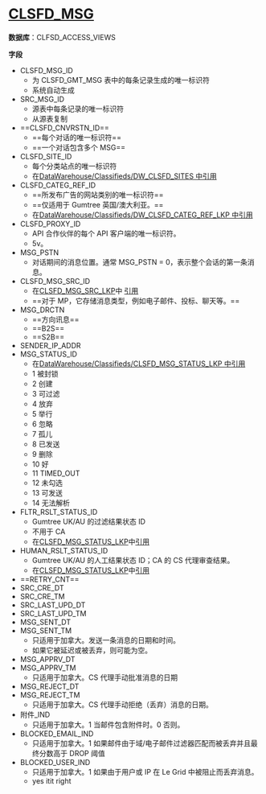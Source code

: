 # [CLSFD_MSG](https://ecgwiki.corp.ebay.com/display/DW/CLSFD_MSG)

**数据库**：CLFSD_ACCESS_VIEWS

**字段**

- CLSFD_MSG_ID
  - 为 CLSFD_GMT_MSG 表中的每条记录生成的唯一标识符
  - 系统自动生成
- SRC_MSG_ID
  - 源表中每条记录的唯一标识符
  - 从源表复制
- ==CLSFD_CNVRSTN_ID==
  - ==每个对话的唯一标识符==
  - ==一个对话包含多个 MSG==
- CLSFD_SITE_ID
  - 每个分类站点的唯一标识符
  - 在[DataWarehouse/Classifieds/DW_CLSFD_SITES 中引用](https://ecgwiki.corp.ebay.com/display/DW/DW_CLSFD_SITES)
- CLSFD_CATEG_REF_ID
  - ==所发布广告的网站类别的唯一标识符==
  - ==仅适用于 Gumtree 英国/澳大利亚。==
  - 在[DataWarehouse/Classifieds/DW_CLSFD_CATEG_REF_LKP 中引用](https://ecgwiki.corp.ebay.com/display/DW/DW_CLSFD_CATEG_REF_LKP)
- CLSFD_PROXY_ID
  - API 合作伙伴的每个 API 客户端的唯一标识符。
  - 5v。
- MSG_PSTN
  - 对话期间的消息位置。通常 MSG_PSTN = 0，表示整个会话的第一条消息。
- CLSFD_MSG_SRC_ID
  - 在[CLSFD_MSG_SRC_LKP](https://ecgwiki.corp.ebay.com/display/DW/CLSFD_MSG_SRC_LKP)中 [引用](https://ecgwiki.corp.ebay.com/display/DW/CLSFD_MSG_SRC_LKP)
  - ==对于 MP，它存储消息类型，例如电子邮件、投标、聊天等。==
- MSG_DRCTN
  - ==方向讯息==
  - ==B2S==
  - ==S2B==
- SENDER_IP_ADDR
- MSG_STATUS_ID
  - 在[DataWarehouse/Classifieds/CLSFD_MSG_STATUS_LKP 中引用](https://ecgwiki.corp.ebay.com/display/DW/CLSFD_MSG_STATUS_LKP)
  - 1 被封锁
  - 2 创建
  - 3 可过滤
  - 4 放弃
  - 5 举行
  - 6 忽略
  - 7 孤儿
  - 8 已发送
  - 9 删除
  - 10 好
  - 11 TIMED_OUT
  - 12 未勾选
  - 13 可发送
  - 14 无法解析
- FLTR_RSLT_STATUS_ID
  - Gumtree UK/AU 的过滤结果状态 ID
  - 不用于 CA
  - 在[CLSFD_MSG_STATUS_LKP](https://ecgwiki.corp.ebay.com/display/DW/CLSFD_MSG_STATUS_LKP)中[引用](https://ecgwiki.corp.ebay.com/display/DW/CLSFD_MSG_STATUS_LKP)
- HUMAN_RSLT_STATUS_ID
  - Gumtree UK/AU 的人工结果状态 ID；CA 的 CS 代理审查结果。
  - 在[CLSFD_MSG_STATUS_LKP](https://ecgwiki.corp.ebay.com/display/DW/CLSFD_MSG_STATUS_LKP)中[引用](https://ecgwiki.corp.ebay.com/display/DW/CLSFD_MSG_STATUS_LKP)
- ==RETRY_CNT==
- SRC_CRE_DT
- SRC_CRE_TM
- SRC_LAST_UPD_DT
- SRC_LAST_UPD_TM
- MSG_SENT_DT          
- MSG_SENT_TM        
  - 只适用于加拿大。发送一条消息的日期和时间。
  - 如果它被延迟或被丢弃，则可能为空。
- MSG_APPRV_DT          
- MSG_APPRV_TM          
  - 只适用于加拿大。CS 代理手动批准消息的日期
- MSG_REJECT_DT         
- MSG_REJECT_TM         
  - 只适用于加拿大。CS 代理手动拒绝（丢弃）消息的日期。
- 附件_IND         
  - 只适用于加拿大。1 当邮件包含附件时。0 否则。
- BLOCKED_EMAIL_IND       
  - 只适用于加拿大。1 如果邮件由于域/电子邮件过滤器匹配而被丢弃并且最终分数高于 DROP 阈值
- BLOCKED_USER_IND     
  - 只适用于加拿大。1 如果由于用户或 IP 在 Le Grid 中被阻止而丢弃消息。   
  - yes itit right 